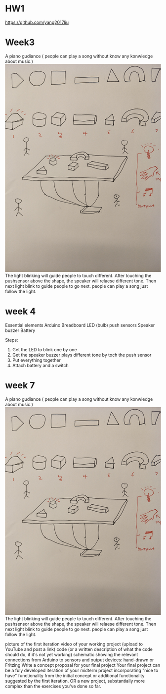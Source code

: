 # HW1
https://github.com/yang2017liu

# Week3
A piano gudiance ( people can play a song without know any konwledge about music.)
![image](/photo/IMG20180208130503.jpg)
The light blinking will guide people to touch different. After touching the pushsensor above the shape, the speaker will relaese different tone. Then next light blink to guide people to go next. people can play a song just follow the light.

# week 4

Essential elements
Arduino
Breadboard
LED (bulb)
push sensors
Speaker buzzer
Battery

Steps:
1) Get the LED to blink one by one 
2) Get the speaker buzzer plays different tone by toch the push sensor
2) Put everything together
8) Attach battery and a switch

# week 7
A piano gudiance ( people can play a song without know any konwledge about music.)
![image](/photo/IMG20180208130503.jpg)
The light blinking will guide people to touch different. After touching the pushsensor above the shape, the speaker will relaese different tone. Then next light blink to guide people to go next. people can play a song just follow the light.

picture of the first iteration
video of your working project (upload to YouTube and post a link)
code (or a written description of what the code should do, if it's not yet working)
schematic showing the relevant connections from Arduino to sensors and output devices: hand-drawn or Fritzing
Write a concept proposal for your final project
Your final project can be a fuly developed iteration of your midterm project incorporating "nice to have" functionality from the initial concept or additional functionality suggested by the first iteration.
OR
a new project, substantially more complex than the exercises you've done so far.
